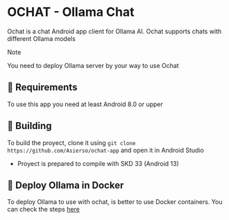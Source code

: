 # OCHAT - Ollama Chat
Ochat is a chat Android app client for Ollama AI. Ochat supports chats with different Ollama models

>[!NOTE] 
>You need to deploy Ollama server by your way to use Ochat

## 📱 Requirements
To use this app you need at least Android 8.0 or upper

## 🔨 Building
To build the proyect, clone it using `git clone https://github.com/Asierso/ochat-app` and open it in Android Studio
- Proyect is prepared to compile with SKD 33 (Android 13)

## 🐳 Deploy Ollama in Docker
To deploy Ollama to use with ochat, is better to use Docker containers. You can check the steps [here](https://hub.docker.com/r/ollama/ollama)
